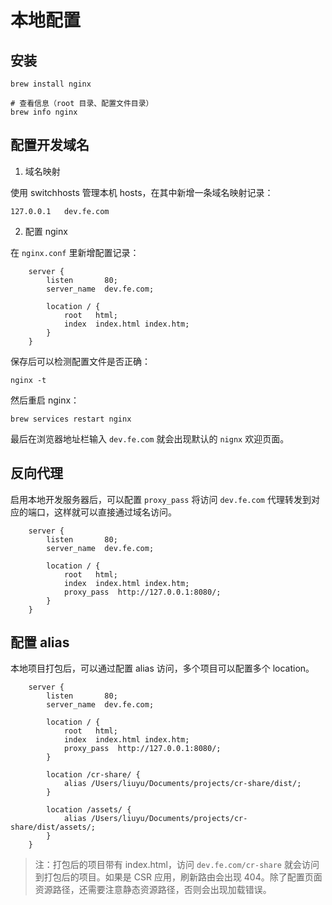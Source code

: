 # 本地配置

## 安装

```shell
brew install nginx

# 查看信息（root 目录、配置文件目录）
brew info nginx
```

## 配置开发域名

1. 域名映射

使用 switchhosts 管理本机 hosts，在其中新增一条域名映射记录：

```
127.0.0.1   dev.fe.com
```

2. 配置 nginx

在 `nginx.conf` 里新增配置记录：

```
    server {
        listen       80;
        server_name  dev.fe.com;

        location / {
            root   html;
            index  index.html index.htm;
        }
    }
```

保存后可以检测配置文件是否正确：

```shell
nginx -t
```

然后重启 nginx：

```shell
brew services restart nginx
```

最后在浏览器地址栏输入 `dev.fe.com` 就会出现默认的 `nignx` 欢迎页面。

## 反向代理

启用本地开发服务器后，可以配置 `proxy_pass` 将访问 `dev.fe.com` 代理转发到对应的端口，这样就可以直接通过域名访问。

```
    server {
        listen       80;
        server_name  dev.fe.com;

        location / {
            root   html;
            index  index.html index.htm;
            proxy_pass	http://127.0.0.1:8080/;
        }
    }
```

## 配置 alias

本地项目打包后，可以通过配置 alias 访问，多个项目可以配置多个 location。

```
    server {
        listen       80;
        server_name  dev.fe.com;

        location / {
            root   html;
            index  index.html index.htm;
            proxy_pass	http://127.0.0.1:8080/;
        }

        location /cr-share/ {
            alias /Users/liuyu/Documents/projects/cr-share/dist/;
        }

        location /assets/ {
            alias /Users/liuyu/Documents/projects/cr-share/dist/assets/;
        }
    }
```

> 注：打包后的项目带有 index.html，访问 `dev.fe.com/cr-share` 就会访问到打包后的项目。如果是 CSR 应用，刷新路由会出现 404。除了配置页面资源路径，还需要注意静态资源路径，否则会出现加载错误。
